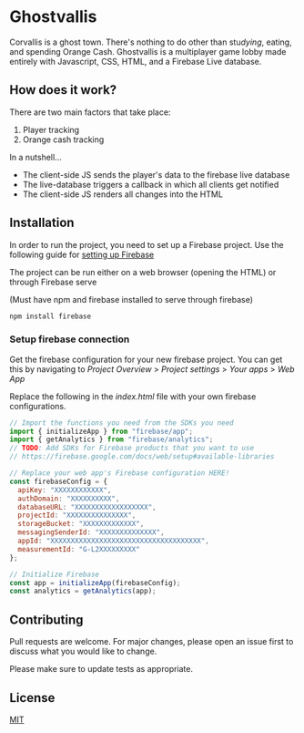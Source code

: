 # Ghostvallis

Corvallis is a ghost town. There's nothing to do other than stu*dying*, eating, and spending Orange Cash. Ghostvallis is a multiplayer game lobby made entirely with Javascript, CSS, HTML, and a Firebase Live database.

## How does it work?

There are two main factors that take place:

1. Player tracking
2. Orange cash tracking

In a nutshell...

- The client-side JS sends the player's data to the firebase live database
- The live-database triggers a callback in which all clients get notified
- The client-side JS renders all changes into the HTML


## Installation

In order to run the project, you need to set up a Firebase project. 
Use the following guide for [setting up Firebase](https://firebase.google.com/docs/web/setup)

The project can be run either on a web browser (opening the HTML) or through Firebase serve

(Must have npm and firebase installed to serve through firebase)

```bash
npm install firebase
```

### Setup firebase connection

Get the firebase configuration for your new firebase project. You can get this by navigating to *Project Overview* > *Project settings* >  *Your apps* > *Web App*

Replace the following in the *index.html* file with your own firebase configurations.
```javascript
// Import the functions you need from the SDKs you need
import { initializeApp } from "firebase/app";
import { getAnalytics } from "firebase/analytics";
// TODO: Add SDKs for Firebase products that you want to use
// https://firebase.google.com/docs/web/setup#available-libraries

// Replace your web app's Firebase configuration HERE!
const firebaseConfig = {
  apiKey: "XXXXXXXXXXXX",
  authDomain: "XXXXXXXXXX",
  databaseURL: "XXXXXXXXXXXXXXXXXX",
  projectId: "XXXXXXXXXXXXXXX",
  storageBucket: "XXXXXXXXXXXXX",
  messagingSenderId: "XXXXXXXXXXXXXX",
  appId: "XXXXXXXXXXXXXXXXXXXXXXXXXXXXXXXXXXXXX",
  measurementId: "G-L2XXXXXXXXX"
};

// Initialize Firebase
const app = initializeApp(firebaseConfig);
const analytics = getAnalytics(app);
```

## Contributing
Pull requests are welcome. For major changes, please open an issue first to discuss what you would like to change.

Please make sure to update tests as appropriate.

## License
[MIT](https://choosealicense.com/licenses/mit/)

